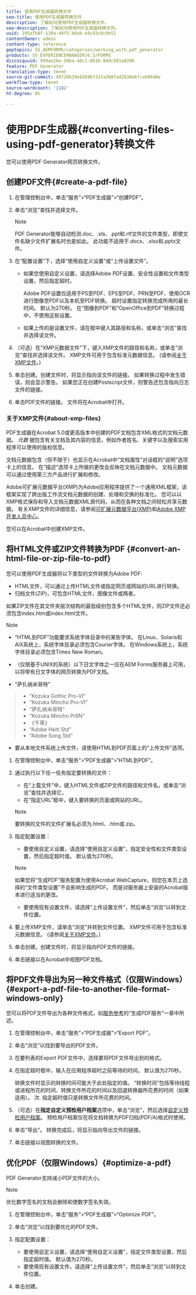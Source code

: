```yaml
---
title: 使用PDF生成器转换文件
seo-title: 使用PDF生成器转换文件
description: 了解如何使用PDF生成器转换文件。
seo-description: 了解如何使用PDF生成器转换文件。
uuid: 295afb8f-130a-44f5-b0ab-e4c93c0c9e52
contentOwner: admin
content-type: reference
geptopics: SG_AEMFORMS/categories/working_with_pdf_generator
products: SG_EXPERIENCEMANAGER/6.5/FORMS
discoiquuid: 999ae2be-56ba-48c1-861b-8d4c991a0206
feature: PDF Generator
translation-type: tm+mt
source-git-commit: 48726639e93696f32fa368fad2630e6fca50640e
workflow-type: tm+mt
source-wordcount: '1182'
ht-degree: 0%

---
```



# 使用PDF生成器{#converting-files-using-pdf-generator}转换文件

您可以使用PDF Generator网页转换文件。

## 创建PDF文件{#create-a-pdf-file}

1. 在管理控制台中，单击“服务”>“PDF生成器”>“创建PDF”。
1. 单击“浏览”查找并选择文件。

   >[!NOTE]
   >
   >PDF Generator能够自动检测.doc、.xls、.ppt和.rtf文件的文件类型，即使文件名缺少文件扩展名时也是如此。 此功能不适用于.docx、.xlsx和.pptx文件。

1. 在“配置设置”下，选择“使用自定义设置”或“上传设置文件”。

   * 如果您使用自定义设置，请选择Adobe PDF设置、安全性设置和文件类型设置，然后指定超时。

      Adobe PDF设置仅适用于PS至PDF、EPS至PDF、PRN至PDF、使用OCR进行图像至PDF以及本机至PDF转换。 超时设置指定转换完成所用的最长时间。 默认为270秒。 在“图像到PDF”和“OpenOffice到PDF”转换过程中，不使用这些设置。

   * 如果上传的是设置文件，请在框中键入其路径和名称，或单击“浏览”查找并选择该文件。

1. （可选）在“XMP元数据文件”下，键入XMP文件的路径和名称，或单击“浏览”查找并选择该文件。 XMP文件可用于包含标准元数据信息。 (请参阅[关于XMP文件](converting-files-using-pdf-generator.md#about-xmp-files)。)
1. 单击创建。创建文件时，将显示指向该文件的链接。 如果转换过程中发生错误，则会显示警告。 如果您正在创建Postscript文件，则警告还包含指向日志文件的链接。
1. 单击PDF文件的链接。 文件将在Acrobat中打开。

### 关于XMP文件{#about-xmp-files}

PDF生成器在Acrobat 5.0或更高版本中创建的PDF文档包含XML格式的文档元数据。 *元数* 据包含有关文档及其内容的信息，例如作者姓名、关键字以及搜索实用程序可以使用的版权信息。

文档元数据包含（但不限于）也显示在Acrobat中“文档属性”对话框的“说明”选项卡上的信息。 在“描述”选项卡上所做的更改会反映在文档元数据中。 文档元数据可以通过使用第三方产品进行扩展和修改。

Adobe可扩展元数据平台(XMP)为Adobe应用程序提供了一个通用XML框架，该框架实现了跨出版工作流文档元数据的创建、处理和交换的标准化。 您可以以XMP格式保存和导入文档元数据XML源代码，从而在各种文档之间轻松共享元数据。 有关XMP文件的详细信息，请参阅[可扩展元数据平台(XMP)](https://www.adobe.com/products/xmp/)和[Adobe XMP开发人员中心](https://www.adobe.com/devnet/xmp.html)。

您可以在Acrobat中创建XMP文件。

## 将HTML文件或ZIP文件转换为PDF {#convert-an-html-file-or-zip-file-to-pdf}

您可以使用PDF生成器将以下类型的文件转换为Adobe PDF:

* HTML文件，可以通过上传HTML文件或指定网页或网站的URL进行转换。
* 归档文件(ZIP)，可包含HTML文件、图像文件或两者。

如果ZIP文件在其文件夹层次结构的最低级别包含多个HTML文件，则ZIP文件还必须包含index.htm或index.html文件。

>[!NOTE]
>
>* “HTML到PDF”功能要求系统字体目录中的某些字体。 在Linux、Solaris和AIX系统上，系统字体目录必须包含Courier字体。 在Windows系统上，系统字体目录必须包含Times New Roman。
   >
   >
* （仅限基于UNIX的系统）以下日文字体之一应在AEM Forms服务器上可用，以将带有日文字体的网页转换为PDF文档。
   >
   >  
* &quot;萨扎纳米哥特&quot;
>  * “Kozuka Gothic Pro-VI”
>  * “Kozuka Mincho Pro-VI”
>  * &quot;萨扎纳米哥特&quot;
>  * “Kozuka Mincho Pr6N”
>  * 《千草》
>  * “Adobe Heiti Std”
>  * “Adobe Song Std”

   >
   >
* 要从本地文件系统上传文件，请使用HTML到PDF页面上的“上传文件”选项。


1. 在管理控制台中，单击“服务”>“PDF生成器”>“HTML到PDF”。
1. 通过执行以下任一任务指定要转换的文件：

   * 在“上载文件”中，键入HTML文件或ZIP文件的路径和文件名，或单击“浏览”查找并选择它。
   * 在“指定URL”框中，键入要转换的页面或网站的URL。

   >[!NOTE]
   >
   >要转换的文件的文件扩展名必须为.html、.htm或.zip。

1. 指定配置设置：

   * 要使用自定义设置，请选择“使用自定义设置”，指定安全性和文件类型设置，然后指定超时值。 默认值为270秒。
   >[!NOTE]
   >
   >如果您将“生成PDF”服务配置为使用Acrobat WebCapture，则您在本页上选择的“文件类型设置”不会影响生成的PDF。 而是对服务器上安装的Acrobat版本进行适当的更改。

   * 要使用现有设置文件，请选择“上传设置文件”，然后单击“浏览”以转到文件位置。


1. 要上传XMP文件，请单击“浏览”并转到文件位置。 XMP文件可用于包含标准元数据信息。 (请参阅[关于XMP文件](converting-files-using-pdf-generator.md#about-xmp-files)。)
1. 单击创建。创建文件时，将显示指向PDF文件的链接。
1. 单击链接以在Acrobat中视图PDF文档。

## 将PDF文件导出为另一种文件格式（仅限Windows）{#export-a-pdf-file-to-another-file-format-windows-only}

您可以将PDF文件导出为各种文件格式，如[服务参考](https://www.adobe.com/go/learn_aemforms_services_63)的“生成PDF服务”一章中所述。

1. 在管理控制台中，单击“服务”>“PDF生成器”>“Export PDF”。
1. 单击“浏览”以找到要导出的PDF文件。
1. 在要列表的Export PDF文件中，选择要将PDF文件导出到的格式。
1. 在指定超时框中，输入在应用程序超时之前等待的时间。 默认值为270秒。

   转换文件时显示的转换时间可能大于此处指定的值。 “转换时间”包括等待线程或进程所花的时间、转换文件所花的时间以及回退转换器所花费的时间（如果适用）。 次. 指定超时值只是转换文件所花费的时间。

1. （可选）在&#x200B;**指定自定义预检用户档案**&#x200B;选项中，单击“浏览”，然后选择[自定义预检用户档案](https://helpx.adobe.com/acrobat/using/preflight-profiles-acrobat-pro.html)。 预检用户档案仅在将文档转换为PDF归档(PDF/A)格式时使用。
1. 单击“导出”。 转换完成后，将显示指向导出文件的链接。
1. 单击链接以视图转换的文件。

## 优化PDF（仅限Windows）{#optimize-a-pdf}

PDF Generator支持减小PDF文件的大小。

>[!NOTE]
>
>优化数字签名的文档会删除和使数字签名失效。

1. 在管理控制台中，单击“服务”>“PDF生成器”>“Optimize PDF”。
1. 单击“浏览”以找到要优化的PDF文件。
1. 指定配置设置：

   * 要使用自定义设置，请选择“使用自定义设置”，指定文件类型设置，然后指定超时值。 默认值为270秒。
   * 要使用现有设置文件，请选择“上传设置文件”，然后单击“浏览”以转到文件位置。

1. 单击创建。

